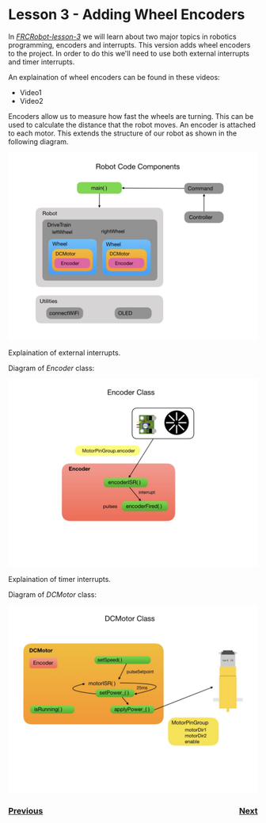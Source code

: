 # <a name="code"></a>Lesson 3 - Adding Wheel Encoders
In <i>[FRCRobot-lesson-3](https://github.com/mjwhite8119/FRCRobot/tree/FRCRobot-lesson-3)</i> we will learn about two major topics in robotics programming, encoders and interrupts. This version adds wheel encoders to the project. In order to do this we'll need to use both external interrupts and timer interrupts.

An explaination of wheel encoders can be found in these videos:
- Video1
- Video2

Encoders allow us to measure how fast the wheels are turning. This can be used to calculate the distance that the robot moves. An encoder is attached to each motor.  This extends the structure of our robot as shown in the following diagram.

![Robot Model](../images/FRCRobot/FRCRobot.005.jpeg)

Explaination of external interrupts.

Diagram of <i>Encoder</i> class:

![Encoder](../images/FRCRobot/FRCRobot.007.jpeg)

Explaination of timer interrupts.

Diagram of <i>DCMotor</i> class:

![DCMotor](../images/FRCRobot/FRCRobot.008.jpeg)

<h3><span style="float:left">
<a href="code2">Previous</a></span>
<span style="float:right">
<a href="code4">Next</a></span></h3>